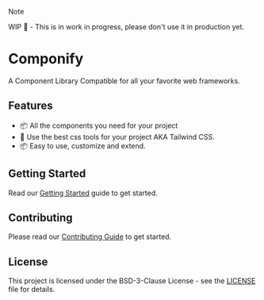 > [!NOTE]
> WIP 🚧 - This is in work in progress, please don't use it in production yet.

# Componify
A Component Library Compatible for all your favorite web frameworks. 

## Features
- 📦 All the components you need for your project
- 💅 Use the best css tools for your project AKA Tailwind CSS.
- 📦 Easy to use, customize and extend.


## Getting Started

Read our [Getting Started](https://componify.github.io/getting-started) guide to get started.

## Contributing

Please read our [Contributing Guide](https://github.com/componify/componify/blob/main/CONTRIBUTING.md) to get started.


## License

This project is licensed under the BSD-3-Clause License - see the [LICENSE](https://github.com/componify/componify/blob/main/LICENSE) file for details.